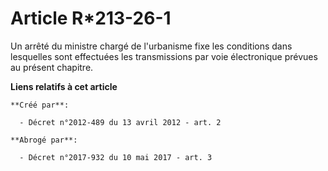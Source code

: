 # Article R*213-26-1

Un arrêté du ministre chargé de l'urbanisme fixe les conditions dans lesquelles sont effectuées les transmissions par voie
électronique prévues au présent chapitre.

**Liens relatifs à cet article**

	**Créé par**:

	  - Décret n°2012-489 du 13 avril 2012 - art. 2

	**Abrogé par**:

	  - Décret n°2017-932 du 10 mai 2017 - art. 3
